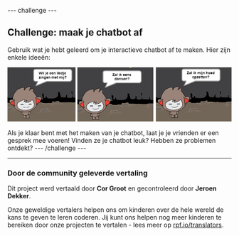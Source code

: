 --- challenge ---

## Challenge: maak je chatbot af

Gebruik wat je hebt geleerd om je interactieve chatbot af te maken. Hier zijn enkele ideeën:

![ChatBot ideeën](images/chatbot-ideas.png)

Als je klaar bent met het maken van je chatbot, laat je je vrienden er een gesprek mee voeren! Vinden ze je chatbot leuk? Hebben ze problemen ontdekt? --- /challenge ---
***
### Door de community geleverde vertaling 

Dit project werd vertaald door **Cor Groot** en gecontroleerd door **Jeroen Dekker**. 

Onze geweldige vertalers helpen ons om kinderen over de hele wereld de kans te geven te leren coderen. Jij kunt ons helpen nog meer kinderen te bereiken door onze projecten te vertalen - lees meer op [rpf.io/translators](https://rpf.io/translators).
